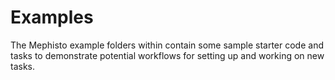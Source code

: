 # Examples
The Mephisto example folders within contain some sample starter code and tasks to demonstrate potential workflows for setting up and working on new tasks. 
